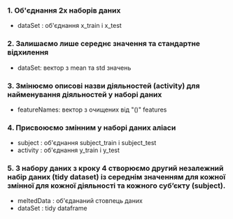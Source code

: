 ### 1. Об'єднання 2х наборів даних
* dataSet : об'єднання x_train і x_test

### 2. Залишаємо лише середнє значення та стандартне відхилення
* dataSet: вектор з mean та std значень

### 3. Змінюємо описові назви діяльностей (activity) для найменування діяльностей у наборі даних
* featureNames: вектор з очищених від "()" features

### 4. Присвоюємо змінним у наборі даних аліаси
* subject : об'єднання subject_train і subject_test
* activity : об'єднання y_train і y_test

### 5. З набору даних з кроку 4 створюємо другий незалежний набір даних (tidy dataset) із середнім значенням для кожної змінної для кожної діяльності та кожного суб’єкту (subject).
* meltedData : об'єдананий стовпець даних
* dataSet : tidy dataframe